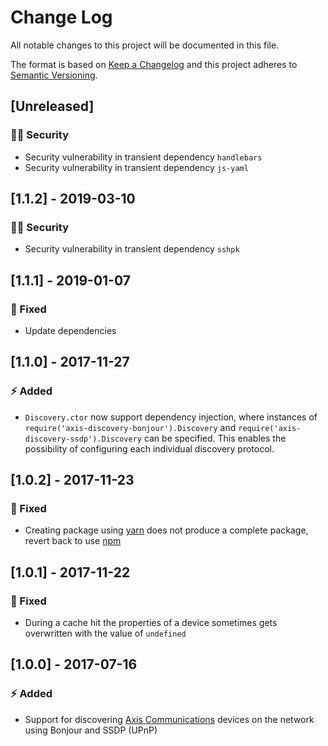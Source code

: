# Change Log

All notable changes to this project will be documented in this file.

The format is based on [Keep a Changelog](http://keepachangelog.com/) and this project adheres to [Semantic Versioning](http://semver.org/).

## [Unreleased]

### :policeman: Security

- Security vulnerability in transient dependency `handlebars`
- Security vulnerability in transient dependency `js-yaml`

## [1.1.2] - 2019-03-10

### :policeman: Security

- Security vulnerability in transient dependency `sshpk`

## [1.1.1] - 2019-01-07

### :syringe: Fixed

- Update dependencies

## [1.1.0] - 2017-11-27

### :zap: Added

- `Discovery.ctor` now support dependency injection, where instances of `require('axis-discovery-bonjour').Discovery` and `require('axis-discovery-ssdp').Discovery` can be specified. This enables the possibility of configuring each individual discovery protocol.

## [1.0.2] - 2017-11-23

### :syringe: Fixed

- Creating package using [yarn](https://yarnpkg.com/en/) does not produce a complete package, revert back to use [npm](https://www.npmjs.com/)

## [1.0.1] - 2017-11-22

### :syringe: Fixed

- During a cache hit the properties of a device sometimes gets overwritten with the value of `undefined`

## [1.0.0] - 2017-07-16

### :zap: Added

- Support for discovering [Axis Communications](http://www.axis.com/) devices on the network using Bonjour and SSDP (UPnP)
